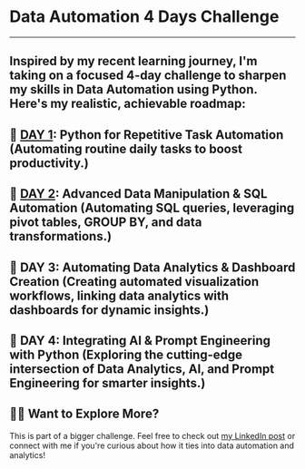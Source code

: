 # Data Automation 4 Days Challenge

---
Inspired by my recent learning journey, I'm taking on a focused 4-day challenge to sharpen my skills in Data Automation using Python. Here's my realistic, achievable roadmap:
--
📌 [DAY 1](day1): Python for Repetitive Task Automation
(Automating routine daily tasks to boost productivity.)
--
📌 [DAY 2](day2): Advanced Data Manipulation & SQL Automation
(Automating SQL queries, leveraging pivot tables, GROUP BY, and data transformations.)
--
📌 DAY 3: Automating Data Analytics & Dashboard Creation
(Creating automated visualization workflows, linking data analytics with dashboards for dynamic insights.)
--
📌 DAY 4: Integrating AI & Prompt Engineering with Python
(Exploring the cutting-edge intersection of Data Analytics, AI, and Prompt Engineering for smarter insights.)
---
## 🙋‍♂️ Want to Explore More?
This is part of a bigger challenge. Feel free to check out [my LinkedIn post](https://www.linkedin.com/posts/shrishti-agarwal-2a356a179_dataautomation-python-hackerrank-activity-7312849023315427329-otrC?utm_source=share&utm_medium=member_desktop&rcm=ACoAACpDdxsBKyiVKnfLLewO2siOKOBOcQ8V41o) or connect with me if you're curious about how it ties into data automation and analytics!
